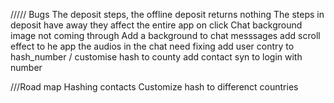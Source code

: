 ///// Bugs
The deposit steps, the offline deposit returns nothing
The steps in deposit have away they affect the entire app on click
Chat background image not coming through
Add a background to chat  messsages
add scroll effect to he app
the audios in the chat need fixing
add user contry to hash_number / customise hash to county
add  contact syn to login with number

///Road map
Hashing contacts
Customize hash to differenct countries